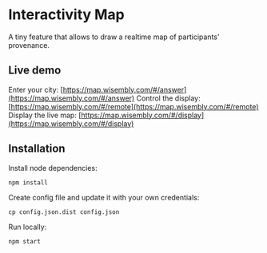 # Interactivity Map

A tiny feature that allows to draw a realtime map of participants' provenance.

## Live demo

Enter your city: [https://map.wisembly.com/#/answer](https://map.wisembly.com/#/answer)
Control the display: [https://map.wisembly.com/#/remote](https://map.wisembly.com/#/remote)
Display the live map: [https://map.wisembly.com/#/display](https://map.wisembly.com/#/display)

## Installation

Install node dependencies:

```
npm install
```

Create config file and update it with your own credentials:

```
cp config.json.dist config.json
```

Run locally:

```
npm start
```
